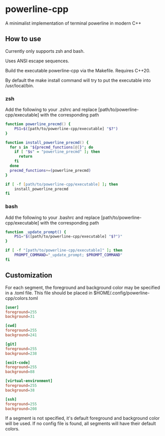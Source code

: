 # powerline-cpp
A minimalist implementation of terminal powerline in modern C++

## How to use
Currently only supports zsh and bash.

Uses ANSI escape sequences.

Build the executable powerline-cpp via the Makefile. Requires C++20.

By default the make install command will try to put the executable into /usr/local/bin.

### zsh
Add the following to your .zshrc and replace [path/to/powerline-cpp/executable] with the corresponding path
```zsh
function powerline_precmd() {
    PS1=$([path/to/powerline-cpp/executable] "$?")
}

function install_powerline_precmd() {
  for s in "${precmd_functions[@]}"; do
    if [ "$s" = "powerline_precmd" ]; then
      return
    fi
  done
  precmd_functions+=(powerline_precmd)
}

if [ -f [path/to/powerline-cpp/executable] ]; then
    install_powerline_precmd
fi
```

### bash
Add the following to your .bashrc and replace [path/to/powerline-cpp/executable] with the corresponding path
```bash
function _update_prompt() {
    PS1="$([path/to/powerline-cpp/executable] "$?")"
}

if [ -f "[path/to/powerline-cpp/executable]" ]; then
    PROMPT_COMMAND="_update_prompt; $PROMPT_COMMAND"
fi
```

## Customization
For each segment, the foreground and background color may be specified in a .toml
file. This file should be placed in $HOME/.config/powerline-cpp/colors.toml
```toml
[user]
foreground=255
background=31

[cwd]
foreground=255
background=241

[git]
foreground=255
background=238

[exit-code]
foreground=255
background=88

[virtual-environment]
foreground=255
background=38

[ssh]
foreground=255
background=208
```
If a segment is not specified, it's default foreground and background color
will be used. If no config file is found, all segments will have their default colors.
